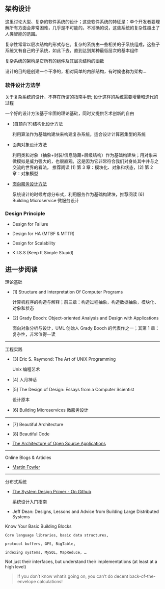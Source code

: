 架构设计
---

这里讨论大型、复杂的软件系统的设计；这些软件系统的特征是：单个开发者要理解所有方面会非常困难，几乎是不可能的。不准确的说，这些系统的复杂性超出了人类智能的范围。

复杂性常常以层次结构的形式存在。复杂的系统由一些相关的子系统组成，这些子系统又有自己的子系统，如此下去，直到达到某种最低层次的基本组件

复杂系统的架构是它所有的组件及其层次结构的函数

<div class="alert alert-info">
设计的目的是创建一个干净的，相对简单的内部结构，有时候也称为架构...
</div>

### 软件设计方法学

关于复杂系统的设计，不存在所谓的指南手册; 设计这样的系统需要增量和迭代的过程

<div class="alert alert-info">
一个好的设计方法基于牢固的理论基础，同时又提供艺术创新的自由
</div>

* (自顶向下)结构化设计方法
    
    利用算法作为基础构建块来构建复杂系统，适合设计计算密集型的系统

* 面向对象设计方法
    
    利用类和对象（抽象+封装/信息隐藏+层级结构）作为基础构建块；用对象来做模拟是威力强大的，也很直观，这是因为它非常符合我们对身处其中并与之交流的世界的看法。
    推荐阅读 [1] 第 3 章：模块化、对象和状态，[2] 第 2 章：对象模型

* [面向服务设计方法](microservice/intro.md)
    
    系统设计的时候考虑分布式，利用服务作为基础构建块，推荐阅读 [6] Building Microservice 微服务设计


### Design Principle

* Design for Failure

* Design for HA (MTBF & MTTR)

* Design for Scalability

* K.I.S.S (Keep It Simple Stupid)


## 进一步阅读

理论基础

* [1] Structure and Interpretation Of Computer Programs
    
    计算机程序的构造与解释；前三章：构造过程抽象，构造数据抽象，模块化、对象和状态
    
* [2] Grady Booch: Object-oriented Analysis and Design with Applications

    面向对象分析与设计，UML 创始人 Grady Booch 的代表作之一；其第 1 章：复杂性，非常值得一读
    
- - -

工程实践

* [3] Eric S. Raymond: The Art of UNIX Programming
    
    Unix 编程艺术

* [4] 人月神话
    
* [5] The Design of Design: Essays from a Computer Scientist
    
    设计原本

* [6] Building Microservices 微服务设计

- - -

* [7] Beautiful Architecture

* [8] Beautiful Code

* [The Architecture of Open Source Applications](http://aosabook.org/en/index.html)

- - -

Online Blogs & Articles

* [Martin Fowler](https://martinfowler.com)

- - -

分布式系统

* [The System Design Primer - On Github](https://github.com/donnemartin/system-design-primer/blob/master/README.md)

    系统设计入门指南

* Jeff Dean: Designs, Lessons and Advice from Building Large
  Distributed Systems

Know Your Basic Building Blocks

    Core language libraries, basic data structures,

    protocol buffers, GFS, BigTable,

    indexing systems, MySQL, MapReduce, …

Not just their interfaces, but understand their implementations (at least at a high level)

> If you don’t know what’s going on, you can’t do decent back-of-the-envelope calculations!
